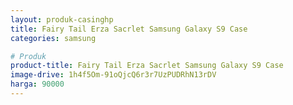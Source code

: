 ```yaml
---
layout: produk-casinghp
title: Fairy Tail Erza Sacrlet Samsung Galaxy S9 Case
categories: samsung

# Produk
product-title: Fairy Tail Erza Sacrlet Samsung Galaxy S9 Case
image-drive: 1h4f5Om-91oQjcQ6r3r7UzPUDRhN13rDV
harga: 90000
---
```


